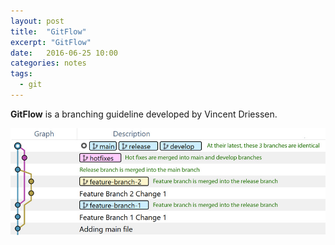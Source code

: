 ```yaml
---
layout: post
title:  "GitFlow"
excerpt: "GitFlow"
date:   2016-06-25 10:00
categories: notes
tags:
  - git
---
```



**GitFlow** is a branching guideline developed by Vincent Driessen.

<img src="/img/gitflow.jpg" />

